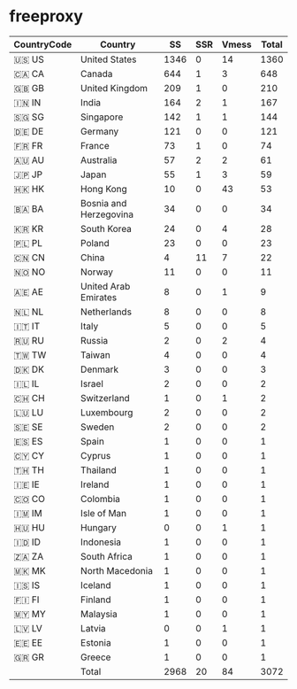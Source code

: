 # freeproxy

|CountryCode|Country|SS|SSR|Vmess|Total|
|  ----  | ----  |  ----  | ----  |  ----  | ----  |
|🇺🇸 US|United States|1346|0|14|1360|
|🇨🇦 CA|Canada|644|1|3|648|
|🇬🇧 GB|United Kingdom|209|1|0|210|
|🇮🇳 IN|India|164|2|1|167|
|🇸🇬 SG|Singapore|142|1|1|144|
|🇩🇪 DE|Germany|121|0|0|121|
|🇫🇷 FR|France|73|1|0|74|
|🇦🇺 AU|Australia|57|2|2|61|
|🇯🇵 JP|Japan|55|1|3|59|
|🇭🇰 HK|Hong Kong|10|0|43|53|
|🇧🇦 BA|Bosnia and Herzegovina|34|0|0|34|
|🇰🇷 KR|South Korea|24|0|4|28|
|🇵🇱 PL|Poland|23|0|0|23|
|🇨🇳 CN|China|4|11|7|22|
|🇳🇴 NO|Norway|11|0|0|11|
|🇦🇪 AE|United Arab Emirates|8|0|1|9|
|🇳🇱 NL|Netherlands|8|0|0|8|
|🇮🇹 IT|Italy|5|0|0|5|
|🇷🇺 RU|Russia|2|0|2|4|
|🇹🇼 TW|Taiwan|4|0|0|4|
|🇩🇰 DK|Denmark|3|0|0|3|
|🇮🇱 IL|Israel|2|0|0|2|
|🇨🇭 CH|Switzerland|1|0|1|2|
|🇱🇺 LU|Luxembourg|2|0|0|2|
|🇸🇪 SE|Sweden|2|0|0|2|
|🇪🇸 ES|Spain|1|0|0|1|
|🇨🇾 CY|Cyprus|1|0|0|1|
|🇹🇭 TH|Thailand|1|0|0|1|
|🇮🇪 IE|Ireland|1|0|0|1|
|🇨🇴 CO|Colombia|1|0|0|1|
|🇮🇲 IM|Isle of Man|1|0|0|1|
|🇭🇺 HU|Hungary|0|0|1|1|
|🇮🇩 ID|Indonesia|1|0|0|1|
|🇿🇦 ZA|South Africa|1|0|0|1|
|🇲🇰 MK|North Macedonia|1|0|0|1|
|🇮🇸 IS|Iceland|1|0|0|1|
|🇫🇮 FI|Finland|1|0|0|1|
|🇲🇾 MY|Malaysia|1|0|0|1|
|🇱🇻 LV|Latvia|0|0|1|1|
|🇪🇪 EE|Estonia|1|0|0|1|
|🇬🇷 GR|Greece|1|0|0|1|
||Total|2968|20|84|3072|
